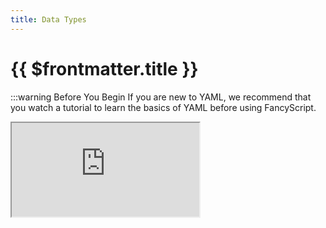 ```yaml
---
title: Data Types
---
```


<!-- markdownlint-disable MD025 -->

# {{ $frontmatter.title }}

<!-- markdownlint-enable MD025 -->

:::warning Before You Begin
If you are new to YAML, we recommend that you watch a tutorial to learn the basics of YAML before using FancyScript.

<!-- markdownlint-disable -->
<iframe allowfullscreen src="https://www.youtube.com/embed/0fbnyS_lHW4?si=MwdX3onyJgq-E03K" />
<!-- markdownlint-restore -->
:::

The data types are a way to differentiate the data we have by its type.

This page will give a quick overview of the data types used in FancyScript.

## Text Strings (`String`)

A string is a data type that represents a sequence of characters such as letters, numbers and symbols. It is used to store and manipulate text.

In YAML, it can be represented as follows:

```yml
content: "Hello, world! This is a one line string."
```

To make texts with line breaks, you can use `|-`

```yml
content: |- # No need to use double quotes.
  Hello,
  world!
  This is a multi-line string.
```

## Booleans (`Boolean`)

A boolean is a data type that represents whether a value is true or false. The boolean values are `true` or `false`.

In YAML, it can be represented as follows:

```yml
is_enabled: true
use_index: false
```
